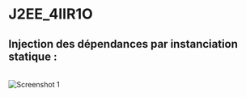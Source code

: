 # J2EE_4IIR1O

<h2>Injection des dépendances par instanciation statique :</h2>
</br>
<img
  src="https://freeimage.host/i/HXub9TJ?raw=true"
  alt="Screenshot 1"
  style="display: inline-block; margin: 0 auto; max-width: 300px">
